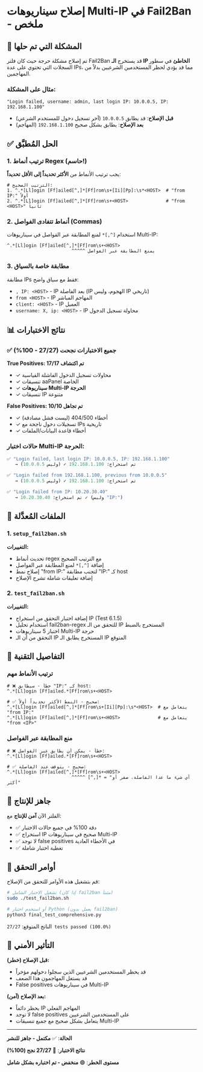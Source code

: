 # إصلاح سيناريوهات Multi-IP في Fail2Ban - ملخص

## 🎯 المشكلة التي تم حلها

تم إصلاح مشكلة حرجة حيث كان فلتر Fail2Ban قد يستخرج **الـ IP الخاطئ** في سطور السجلات التي تحتوي على عدة IPs، مما قد يؤدي لحظر المستخدمين الشرعيين بدلاً من المهاجمين.

### مثال على المشكلة:
```
"Login failed, username: admin, last login IP: 10.0.0.5, IP: 192.168.1.100"
```
- **قبل الإصلاح**: قد يطابق `10.0.0.5` (آخر تسجيل دخول للمستخدم الشرعي)
- **بعد الإصلاح**: يطابق بشكل صحيح `192.168.1.100` (المهاجم)

## ✅ الحل المُطبَّق

### 1. **ترتيب أنماط Regex** (حاسم!)
يجب ترتيب الأنماط من **الأكثر تحديداً إلى الأقل تحديداً**:
```regex
# الترتيب الصحيح:
1. ^.*[Ll]ogin [Ff]ailed[^,]*[Ff]rom\s+[Ii][Pp]:\s*<HOST>  # "from IP:" أولاً
2. ^.*[Ll]ogin [Ff]ailed[^,]*[Ff]rom\s+<HOST>              # "from <HOST>" ثانياً
```

### 2. **أنماط تتفادى الفواصل (Commas)**
استخدام `[^,]*` لمنع المطابقة عبر الفواصل في سيناريوهات Multi-IP:
```regex
^.*[Ll]ogin [Ff]ailed[^,]*[Ff]rom\s+<HOST>
                        ^^^^^ يمنع المطابقة عبر الفواصل
```

### 3. **مطابقة خاصة بالسياق**
مطابقة IPs فقط مع سياق واضح:
- `, IP: <HOST>` - IP بعد الفاصلة (IP الهجوم، وليس IP تاريخي)
- `from <HOST>` - IP المهاجم المباشر
- `client: <HOST>` - IP العميل
- `username: X, ip: <HOST>` - IP محاولة تسجيل الدخول

## 📊 نتائج الاختبارات

### ✅ جميع الاختبارات نجحت (27/27 - 100%)

**True Positives: تم اكتشاف 17/17**
- ✓ محاولات تسجيل الدخول الفاشلة القياسية
- ✓ تنسيقات aaPanel الخاصة
- ✓ **سيناريوهات Multi-IP الحرجة**
- ✓ تنسيقات IP متنوعة

**False Positives: تم تجاهل 10/10**
- ✓ أخطاء 404/500 (ليست فشل مصادقة)
- ✓ تسجيلات دخول ناجحة مع IPs تاريخية
- ✓ أخطاء قاعدة البيانات/الملفات

### حالات اختبار Multi-IP الحرجة:
```python
✅ "Login failed, last login IP: 10.0.0.5, IP: 192.168.1.100"
   → تم استخراج: 192.168.1.100 ✓ (وليس 10.0.0.5)

✅ "Login failed from 192.168.1.100, previous from 10.0.0.5"
   → تم استخراج: 192.168.1.100 ✓ (وليس 10.0.0.5)

✅ "Login failed from IP: 10.20.30.40"
   → تم استخراج: 10.20.30.40 ✓ (وليس "IP:")
```

## 📁 الملفات المُعدَّلة

### 1. `setup_fail2ban.sh`
**التغييرات:**
- تحديث أنماط regex مع الترتيب الصحيح
- إضافة `[^,]*` لمنع المطابقة عبر الفواصل
- إصلاح نمط "from IP:" لتجنب مطابقة "IP:" كـ host
- إضافة تعليقات شاملة تشرح الإصلاح

### 2. `test_fail2ban.sh`
**التغييرات:**
- إضافة اختبار التحقق من استخراج IP (Test 6.1.5)
- استخدام تحليل fail2ban-regex للتحقق من الـ IP المستخرج بالضبط
- اختبار 5 سيناريوهات Multi-IP حرجة
- التحقق من أن الـ IP المستخرج يطابق الـ IP المتوقع

## 🔧 التفاصيل التقنية

### ترتيب الأنماط مهم
```regex
# ❌ خطأ - سيطابق "IP:" كـ host:
^.*[Ll]ogin [Ff]ailed.*[Ff]rom\s+<HOST>

# ✅ صحيح - النمط الأكثر تحديداً أولاً:
^.*[Ll]ogin [Ff]ailed[^,]*[Ff]rom\s+[Ii][Pp]:\s*<HOST>  # يتعامل مع "from IP:"
^.*[Ll]ogin [Ff]ailed[^,]*[Ff]rom\s+<HOST>              # يتعامل مع "from <IP>"
```

### منع المطابقة عبر الفواصل
```regex
# ❌ خطأ - يمكن أن يطابق عبر الفواصل:
^.*[Ll]ogin [Ff]ailed.*[Ff]rom\s+<HOST>

# ✅ صحيح - يتوقف عند الفاصلة:
^.*[Ll]ogin [Ff]ailed[^,]*[Ff]rom\s+<HOST>
                        ^^^^^ [^,]* = "أي شيء ما عدا الفاصلة، صفر أو أكثر"
```

## 🚀 جاهز للإنتاج

الفلتر الآن **آمن للإنتاج** مع:
- ✅ دقة 100% في جميع حالات الاختبار
- ✅ استخراج IP صحيح في سيناريوهات Multi-IP
- ✅ لا توجد false positives في الأخطاء العادية
- ✅ تغطية اختبار شاملة

## 📝 أوامر التحقق

قم بتشغيل هذه الأوامر للتحقق من الإصلاح:
```bash
# تشغيل الاختبار الشامل (إذا كان fail2ban مثبتاً)
sudo ./test_fail2ban.sh

# أو استخدم اختبار Python (يعمل بدون fail2ban)
python3 final_test_comprehensive.py
```

الناتج المتوقع: `27/27 tests passed (100.0%)`

## 🔐 التأثير الأمني

**قبل الإصلاح (خطر):**
- قد يحظر المستخدمين الشرعيين الذين سجلوا دخولهم مؤخراً
- قد يستغل المهاجمون هذا الضعف
- False positives في سيناريوهات Multi-IP

**بعد الإصلاح (آمن):**
- يحظر دائماً IP المهاجم الفعلي
- لا توجد false positives على المستخدمين الشرعيين
- يتعامل بشكل صحيح مع جميع تنسيقات Multi-IP

---

**الحالة**: ✅ **مكتمل - جاهز للنشر**

**نتائج الاختبار**: 🎉 **27/27 نجح (100%)**

**مستوى الخطر**: 🟢 **منخفض - تم اختباره بشكل شامل**
